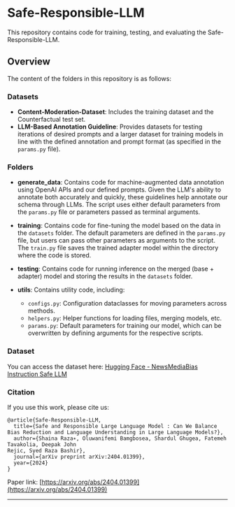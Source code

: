 
# Safe-Responsible-LLM

This repository contains code for training, testing, and evaluating the Safe-Responsible-LLM.

## Overview

The content of the folders in this repository is as follows:

### Datasets
- **Content-Moderation-Dataset**: Includes the training dataset and the Counterfactual test set.
- **LLM-Based Annotation Guideline**: Provides datasets for testing iterations of desired prompts and a larger dataset for training models in line with the defined annotation and prompt format (as specified in the `params.py` file).

### Folders

- **generate_data**: Contains code for machine-augmented data annotation using OpenAI APIs and our defined prompts. Given the LLM's ability to annotate both accurately and quickly, these guidelines help annotate our schema through LLMs. The script uses either default parameters from the `params.py` file or parameters passed as terminal arguments.

- **training**: Contains code for fine-tuning the model based on the data in the `datasets` folder. The default parameters are defined in the `params.py` file, but users can pass other parameters as arguments to the script. The `train.py` file saves the trained adapter model within the directory where the code is stored.

- **testing**: Contains code for running inference on the merged (base + adapter) model and storing the results in the `datasets` folder.

- **utils**: Contains utility code, including:
  - `configs.py`: Configuration dataclasses for moving parameters across methods.
  - `helpers.py`: Helper functions for loading files, merging models, etc.
  - `params.py`: Default parameters for training our model, which can be overwritten by defining arguments for the respective scripts.

### Dataset
You can access the dataset here: [Hugging Face - NewsMediaBias Instruction Safe LLM](https://huggingface.co/datasets/newsmediabias/instruction-safe-llm)

### Citation
If you use this work, please cite us:
```
@article{Safe-Responsible-LLM,
  title={Safe and Responsible Large Language Model : Can We Balance Bias Reduction and Language Understanding in Large Language Models?},
  author={Shaina Raza∗, Oluwanifemi Bamgbosea, Shardul Ghugea, Fatemeh Tavakolia, Deepak John
Rejic, Syed Raza Bashir},
  journal={arXiv preprint arXiv:2404.01399},
  year={2024}
}
```
Paper link: [https://arxiv.org/abs/2404.01399](https://arxiv.org/abs/2404.01399)

---

